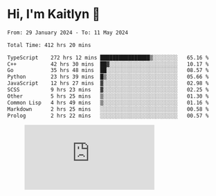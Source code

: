 # Hi, I'm Kaitlyn 👋
<!--START_SECTION:waka-->

```txt
From: 29 January 2024 - To: 11 May 2024

Total Time: 412 hrs 20 mins

TypeScript    272 hrs 12 mins ████████████████▒░░░░░░░░   65.16 %
C++           42 hrs 30 mins  ██▓░░░░░░░░░░░░░░░░░░░░░░   10.17 %
Go            35 hrs 48 mins  ██░░░░░░░░░░░░░░░░░░░░░░░   08.57 %
Python        23 hrs 39 mins  █▒░░░░░░░░░░░░░░░░░░░░░░░   05.66 %
JavaScript    12 hrs 27 mins  ▓░░░░░░░░░░░░░░░░░░░░░░░░   02.98 %
SCSS          9 hrs 23 mins   ▓░░░░░░░░░░░░░░░░░░░░░░░░   02.25 %
Other         5 hrs 25 mins   ▒░░░░░░░░░░░░░░░░░░░░░░░░   01.30 %
Common Lisp   4 hrs 49 mins   ▒░░░░░░░░░░░░░░░░░░░░░░░░   01.16 %
Markdown      2 hrs 25 mins   ░░░░░░░░░░░░░░░░░░░░░░░░░   00.58 %
Prolog        2 hrs 22 mins   ░░░░░░░░░░░░░░░░░░░░░░░░░   00.57 %
```

<!--END_SECTION:waka-->

<figure><embed src="https://wakatime.com/share/@018d58bc-3d22-46c9-b2d7-4ed36fb8172d/243b5d9b-77cd-4133-89ff-dcc8f225fa18.svg"></embed></figure>
